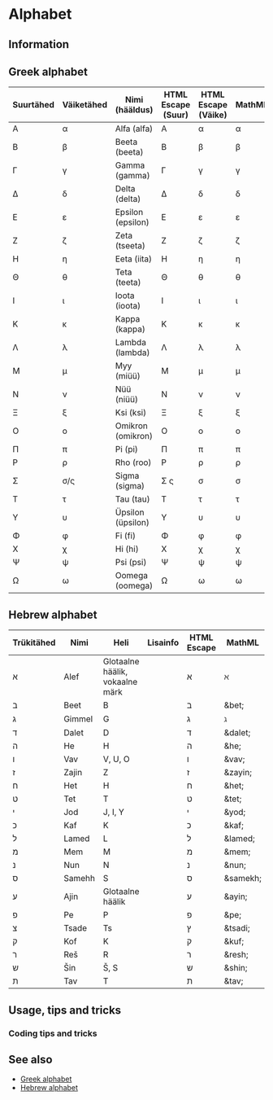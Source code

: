 # Alphabet

## Information

## Greek alphabet

| Suurtähed | Väiketähed | Nimi (hääldus)  | HTML Escape (Suur) | HTML Escape (Väike) | MathML          |
|-----------|------------|------------------|--------------------|--------------------|-----------------|
| Α         | α          | Alfa (alfa)     | &#913;             | &#945;             | &alpha;         |
| Β         | β          | Beeta (beeta)   | &#914;             | &#946;             | &beta;          |
| Γ         | γ          | Gamma (gamma)   | &#915;             | &#947;             | &gamma;         |
| Δ         | δ          | Delta (delta)   | &#916;             | &#948;             | &delta;         |
| Ε         | ε          | Epsilon (epsilon) | &#917;             | &#949;             | &epsilon;       |
| Ζ         | ζ          | Zeta (tseeta)   | &#918;             | &#950;             | &zeta;          |
| Η         | η          | Eeta (iita)     | &#919;             | &#951;             | &eta;           |
| Θ         | θ          | Teta (teeta)    | &#920;             | &#952;             | &theta;         |
| Ι         | ι          | Ioota (ioota)   | &#921;             | &#953;             | &iota;          |
| Κ         | κ          | Kappa (kappa)   | &#922;             | &#954;             | &kappa;         |
| Λ         | λ          | Lambda (lambda) | &#923;             | &#955;             | &lambda;        |
| Μ         | μ          | Myy (miüü)      | &#924;             | &#956;             | &mu;            |
| Ν         | ν          | Nüü (niüü)      | &#925;             | &#957;             | &nu;            |
| Ξ         | ξ          | Ksi (ksi)       | &#926;             | &#958;             | &xi;            |
| Ο         | ο          | Omikron (omikron) | &#927;             | &#959;             | &omicron;       |
| Π         | π          | Pi (pi)         | &#928;             | &#960;             | &pi;            |
| Ρ         | ρ          | Rho (roo)       | &#929;             | &#961;             | &rho;           |
| Σ         | σ/ς        | Sigma (sigma)   | &#931; &#962;      | &#963;             | &sigma;         |
| Τ         | τ          | Tau (tau)       | &#932;             | &#964;             | &tau;           |
| Υ         | υ          | Üpsilon (üpsilon) | &#933;             | &#965;             | &upsilon;       |
| Φ         | φ          | Fi (fi)         | &#934;             | &#966;             | &phi;           |
| Χ         | χ          | Hi (hi)         | &#935;             | &#967;             | &chi;           |
| Ψ         | ψ          | Psi (psi)       | &#936;             | &#968;             | &psi;           |
| Ω         | ω          | Oomega (oomega) | &#937;             | &#969;             | &omega;         |

## Hebrew alphabet

| Trükitähed | Nimi   | Heli                        | Lisainfo       | HTML Escape | MathML       |
|------------|--------|-----------------------------|----------------|-------------|--------------|
| א          | Alef   | Glotaalne häälik, vokaalne märk |              | &#1488;     | &aleph;      |
| ב          | Beet   | B                           |              | &#1489;     | &bet;        |
| ג          | Gimmel | G                           |              | &#1490;     | &gimel;      |
| ד          | Dalet  | D                           |              | &#1491;     | &dalet;      |
| ה          | He     | H                           |              | &#1492;     | &he;         |
| ו          | Vav    | V, U, O                     |              | &#1493;     | &vav;        |
| ז          | Zajin  | Z                           |              | &#1494;     | &zayin;      |
| ח          | Het    | H                           |              | &#1495;     | &het;        |
| ט          | Tet    | T                           |              | &#1496;     | &tet;        |
| י          | Jod    | J, I, Y                     |              | &#1497;     | &yod;        |
| כ          | Kaf    | K                           |              | &#1499;     | &kaf;        |
| ל          | Lamed  | L                           |              | &#1500;     | &lamed;      |
| מ          | Mem    | M                           |              | &#1502;     | &mem;        |
| נ          | Nun    | N                           |              | &#1504;     | &nun;        |
| ס          | Samehh | S                           |              | &#1505;     | &samekh;     |
| ע          | Ajin   | Glotaalne häälik             |              | &#1506;     | &ayin;       |
| פ          | Pe     | P                           |              | &#1508;     | &pe;         |
| צ          | Tsade  | Ts                          |              | &#1509;     | &tsadi;      |
| ק          | Kof    | K                           |              | &#1511;     | &kuf;        |
| ר          | Reš    | R                           |              | &#1512;     | &resh;       |
| ש          | Šin    | Š, S                        |              | &#1513;     | &shin;       |
| ת          | Tav    | T                           |              | &#1514;     | &tav;        |

## Usage, tips and tricks

### Coding tips and tricks

## See also

* [Greek alphabet](https://en.wikipedia.org/wiki/Greek_alphabet)
* [Hebrew alphabet](https://en.wikipedia.org/wiki/Hebrew_alphabet)
